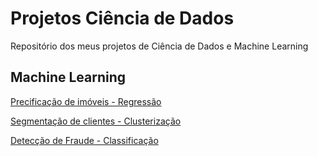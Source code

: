 # Projetos Ciência de Dados
Repositório dos meus projetos de Ciência de Dados e Machine Learning

## Machine Learning
[Precificação de imóveis - Regressão](https://github.com/laym0ura/projetos_ciencia_de_dados/blob/main/Precifica%C3%A7%C3%A3o_de_im%C3%B3veis_com_Machine_Learning.ipynb)

[Segmentação de clientes - Clusterização](https://github.com/laym0ura/projetos_ciencia_de_dados/blob/main/DESAFIO_IFOOD_DE_CLUSTERING.ipynb)

[Detecção de Fraude - Classificação](https://github.com/laym0ura/projetos_ciencia_de_dados/blob/main/Desafio_de_Detec%C3%A7%C3%A3o_e_Redu%C3%A7%C3%A3o_de_Fraudes_no_Setor_Financeiro.ipynb)
